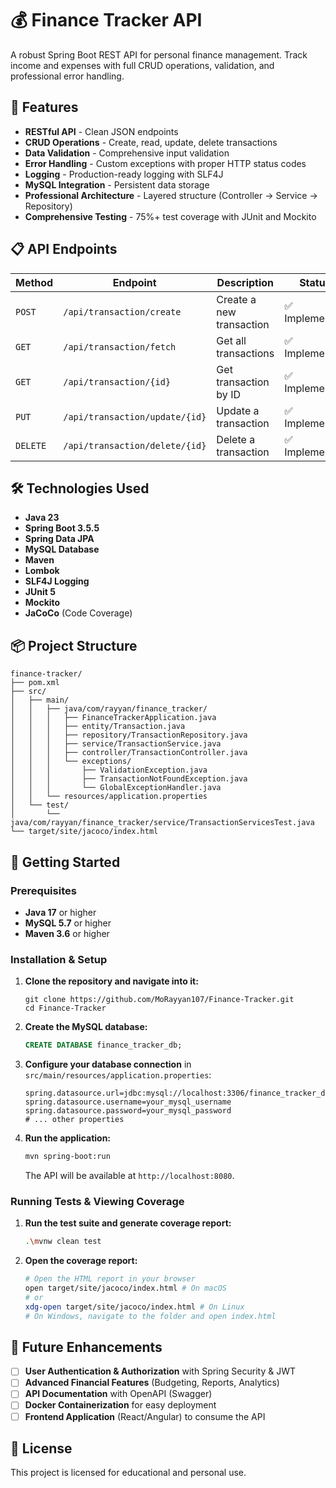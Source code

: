 # 💰 Finance Tracker API

A robust Spring Boot REST API for personal finance management. Track income and expenses with full CRUD operations, validation, and professional error handling.

## 🚀 Features

- **RESTful API** - Clean JSON endpoints
- **CRUD Operations** - Create, read, update, delete transactions
- **Data Validation** - Comprehensive input validation
- **Error Handling** - Custom exceptions with proper HTTP status codes
- **Logging** - Production-ready logging with SLF4J
- **MySQL Integration** - Persistent data storage
- **Professional Architecture** - Layered structure (Controller → Service → Repository)
- **Comprehensive Testing** - 75%+ test coverage with JUnit and Mockito

## 📋 API Endpoints

| Method | Endpoint | Description | Status |
|--------|----------|-------------|--------|
| `POST` | `/api/transaction/create` | Create a new transaction | ✅ Implemented |
| `GET` | `/api/transaction/fetch` | Get all transactions | ✅ Implemented |
| `GET` | `/api/transaction/{id}` | Get transaction by ID | ✅ Implemented |
| `PUT` | `/api/transaction/update/{id}` | Update a transaction | ✅ Implemented |
| `DELETE` | `/api/transaction/delete/{id}` | Delete a transaction | ✅ Implemented |

## 🛠️ Technologies Used

- **Java 23**
- **Spring Boot 3.5.5**
- **Spring Data JPA**
- **MySQL Database**
- **Maven**
- **Lombok**
- **SLF4J Logging**
- **JUnit 5**
- **Mockito**
- **JaCoCo** (Code Coverage)

## 📦 Project Structure
```
finance-tracker/
├── pom.xml
├── src/
│   ├── main/
│   │   ├── java/com/rayyan/finance_tracker/
│   │   │   ├── FinanceTrackerApplication.java
│   │   │   ├── entity/Transaction.java
│   │   │   ├── repository/TransactionRepository.java
│   │   │   ├── service/TransactionService.java
│   │   │   ├── controller/TransactionController.java
│   │   │   └── exceptions/
│   │   │       ├── ValidationException.java
│   │   │       ├── TransactionNotFoundException.java
│   │   │       └── GlobalExceptionHandler.java
│   │   └── resources/application.properties
│   └── test/
│       └── java/com/rayyan/finance_tracker/service/TransactionServicesTest.java
└── target/site/jacoco/index.html
```

## 🚀 Getting Started

### Prerequisites

- **Java 17** or higher
- **MySQL 5.7** or higher
- **Maven 3.6** or higher

### Installation & Setup

1.  **Clone the repository and navigate into it:**
    ```
    git clone https://github.com/MoRayyan107/Finance-Tracker.git
    cd Finance-Tracker
    ```

2.  **Create the MySQL database:**
    ```sql
    CREATE DATABASE finance_tracker_db;
    ```

3.  **Configure your database connection** in `src/main/resources/application.properties`:
    ```properties
    spring.datasource.url=jdbc:mysql://localhost:3306/finance_tracker_db
    spring.datasource.username=your_mysql_username
    spring.datasource.password=your_mysql_password
    # ... other properties
    ```

4.  **Run the application:**
    ```bash
    mvn spring-boot:run
    ```
    The API will be available at `http://localhost:8080`.

### Running Tests & Viewing Coverage

1.  **Run the test suite and generate coverage report:**
    ```bash
    .\mvnw clean test
    ```

2.  **Open the coverage report:**
    ```bash
    # Open the HTML report in your browser
    open target/site/jacoco/index.html # On macOS
    # or
    xdg-open target/site/jacoco/index.html # On Linux
    # On Windows, navigate to the folder and open index.html
    ```

## 🔮 Future Enhancements

- [ ] **User Authentication & Authorization** with Spring Security & JWT
- [ ] **Advanced Financial Features** (Budgeting, Reports, Analytics)
- [ ] **API Documentation** with OpenAPI (Swagger)
- [ ] **Docker Containerization** for easy deployment
- [ ] **Frontend Application** (React/Angular) to consume the API

## 📝 License

This project is licensed for educational and personal use.


